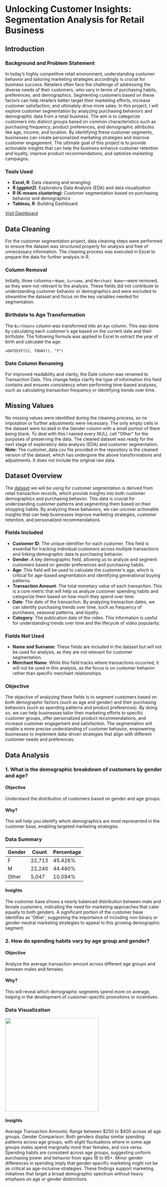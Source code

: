 # Unlocking Customer Insights: Segmentation Analysis for Retail Business

## Introduction
### Background and Problem Statement
In today’s highly competitive retail environment, understanding customer behavior and tailoring marketing strategies accordingly is crucial for business success. Retailers often face the challenge of addressing the diverse needs of their customers, who vary in terms of purchasing habits, preferences, and demographics. Segmenting customers based on these factors can help retailers better target their marketing efforts, increase customer satisfaction, and ultimately drive more sales.
In this project, I will explore customer segmentation by analyzing purchasing behaviors and demographic data from a retail business. The aim is to categorize customers into distinct groups based on common characteristics such as purchasing frequency, product preferences, and demographic attributes like age, income, and location. By identifying these customer segments, businesses can create personalized marketing strategies and improve customer engagement.
The ultimate goal of this project is to provide actionable insights that can help the business enhance customer retention and loyalty, improve product recommendations, and optimize marketing campaigns.

### Tools Used
- **Excel, R**: Data cleaning and wrangling
- **R (ggplot2)**: Exploratory Data Analysis (EDA) and data visualization
- **R (K-means clustering)**: Customer segmentation based on purchasing behavior and demographics
- **Tableau, R**: Building Dashboard
  
[Visit Dashboard](https://public.tableau.com/app/profile/surya.reddy1876/viz/Customer-Segmentation-Analysis/Dashboard1?publish=yes)

## Data Cleaning

For the customer segmentation project, data cleaning steps were performed to ensure the dataset was structured properly for analysis and free of unnecessary information. The cleaning process was executed in Excel to prepare the data for further analysis in R.

### Column Removal
Initially, three columns—`Name`, `Surname`, and `Merchant Name`—were removed, as they were not relevant to the analysis. These fields did not contribute to understanding customer behavior or demographics and were excluded to streamline the dataset and focus on the key variables needed for segmentation.

### Birthdate to Age Transformation
The `Birthdate` column was transformed into an `Age` column. This was done by calculating each customer’s age based on the current date and their birthdate. The following formula was applied in Excel to extract the year of birth and calculate the age:

```excel
=DATEDIF(C2, TODAY(), "Y")
```

### Date Column Renaming
For improved readability and clarity, the Date column was renamed to Transaction Date. This change helps clarify the type of information this field contains and ensures consistency when performing time-based analyses, such as calculating transaction frequency or identifying trends over time.

## Missing Values
No missing values were identified during the cleaning process, so no imputation or further adjustments were necessary. The only empty cells in the dataset were located in the Gender column with a small portion of them being blank. To deal with this I named every NULL cell "Other" for the purposes of preserving the data. The cleaned dataset was ready for the next stage of exploratory data analysis (EDA) and customer segmentation.
**Note:** The customer_data.csv file provided in the repository is the cleaned version of the dataset, which has undergone the above transformations and adjustments. It does not include the original raw data.

## Dataset Overview
The [dataset](https://www.kaggle.com/datasets/bkcoban/customer-transactions) we will be using for customer segmentation is derived from retail transaction records, which provide insights into both customer demographics and purchasing behavior. This data is crucial for understanding customer patterns and segmenting them based on their shopping habits. By analyzing these behaviors, we can uncover actionable insights that can help businesses improve marketing strategies, customer retention, and personalized recommendations.

### Fields Included
- **Customer ID**: The unique identifier for each customer. This field is essential for tracking individual customers across multiple transactions and linking demographic data to purchasing behavior.
- **Gender**: A key demographic field, allowing us to analyze and segment customers based on gender preferences and purchasing habits.
- **Age**: This field will be used to calculate the customer's age, which is critical for age-based segmentation and identifying generational buying patterns.
- **Transaction Amount**: The total monetary value of each transaction. This is a core metric that will help us analyze customer spending habits and categorize them based on how much they spend over time.
- **Date**: The date of the transaction. By analyzing transaction dates, we can identify purchasing trends over time, such as frequency of purchases, seasonal patterns, and loyalty.
- **Category**: The publication date of the video. This information is useful for understanding trends over time and the lifecycle of video popularity.

### Fields Not Used
- **Name and Surname**: These fields are included in the dataset but will not be used for analysis, as they are not relevant for customer segmentation.
- **Merchant Name**: While this field tracks where transactions occurred, it will not be used in this analysis, as the focus is on customer behavior rather than specific merchant relationships.

### Objective
The objective of analyzing these fields is to segment customers based on both demographic factors (such as age and gender) and their purchasing behaviors (such as spending patterns and product preferences). By doing so, we can help businesses tailor their marketing efforts to specific customer groups, offer personalized product recommendations, and increase customer engagement and satisfaction. The segmentation will enable a more precise understanding of customer behavior, empowering businesses to implement data-driven strategies that align with different customer needs and preferences.

## Data Analysis

### 1. What is the demographic breakdown of customers by gender and age?

#### Objective
Understand the distribution of customers based on gender and age groups.
#### Why?
This will help you identify which demographics are most represented in the customer base, enabling targeted marketing strategies.

### Data Summary

| Gender | Count  | Percentage |
|--------|--------|------------|
| F      | 22,713 | 45.426%    |
| M      | 22,240 | 44.480%    |
| Other  | 5,047  | 10.094%    |

#### Insights
The customer base shows a nearly balanced distribution between male and female customers, indicating the need for marketing approaches that cater equally to both genders.
A significant portion of the customer base identifies as 'Other', suggesting the importance of including non-binary or gender-neutral marketing strategies to appeal to this growing demographic segment.

### 2. How do spending habits vary by age group and gender?

#### Objective
Analyze the average transaction amount across different age groups and between males and females.
#### Why?
This will reveal which demographic segments spend more on average, helping in the development of customer-specific promotions or incentives.

### Data Visualization
<img src="https://github.com/user-attachments/assets/f8ba5f86-8764-49f5-bf3e-fd4051c2f96f" width="300">


#### Insights
Average Transaction Amounts: Range between $250 to $400 across all age groups.
Gender Comparison: Both genders display similar spending patterns across age groups, with slight fluctuations where in some age groups males spend marginally more than females, and vice versa.
Spending habits are consistent across age groups, suggesting uniform purchasing power and behavior from ages 18 to 65+.
Minor gender differences in spending imply that gender-specific marketing might not be as critical as age-inclusive strategies. These findings support marketing initiatives that target a broad demographic spectrum without heavy emphasis on age or gender distinctions.




